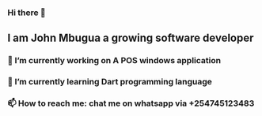 ### Hi there 👋
## I am John Mbugua a growing software developer
### 🔭 I’m currently working on A POS windows application
### 🌱 I’m currently learning Dart programming language
### 📫 How to reach me: chat me on whatsapp via +254745123483





<!--
**johnniembugua/johnniembugua** is a ✨ _special_ ✨ repository because its `README.md` (this file) appears on your GitHub profile.

Here are some ideas to get you started:

- 🔭 I’m currently working on ...
- 🌱 I’m currently learning ...
- 👯 I’m looking to collaborate on ...
- 🤔 I’m looking for help with ...
- 💬 Ask me about ...
- 📫 How to reach me: ...
- 😄 Pronouns: ...
- ⚡ Fun fact: ...
-->
